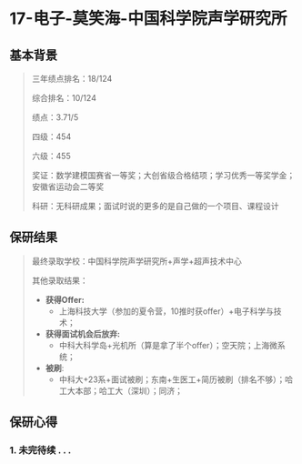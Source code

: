 # 17-电子-莫笑海-中国科学院声学研究所

## 基本背景

> 三年绩点排名：18/124
>
> 综合排名：10/124
>
> 绩点：3.71/5
>
> 四级：454
>
> 六级：455
>
> 奖证：数学建模国赛省一等奖；大创省级合格结项；学习优秀一等奖学金；安徽省运动会二等奖
>
> 科研：无科研成果；面试时说的更多的是自己做的一个项目、课程设计

## 保研结果

> 最终录取学校：中国科学院声学研究所+声学+超声技术中心
>
> 其他录取结果：
>
> * **获得Offer:**
>   * 上海科技大学（参加的夏令营，10推时获offer）+电子科学与技术；
> * **获得面试机会后放弃:**
>   * 中科大科学岛+光机所（算是拿了半个offer）；空天院；上海微系统；
> * **被刷**:
>   * 中科大+23系+面试被刷；东南+生医工+简历被刷（排名不够）；哈工大本部；哈工大（深圳）；同济；

## 保研心得

### 1. 未完待续 . . .
